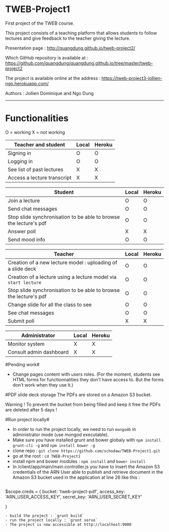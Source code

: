 TWEB-Project1
=============

First project of the TWEB course.

This project consists of a teaching platform that allows students to follow lectures and give feedback to the teacher giving the lecture.

Presentation page :
http://quangdung.github.io/tweb-project2/

Which GitHub repository is available at :
https://github.com/quangdung/quangdung.github.io/tree/master/tweb-project2

The project is available online at the address :
https://tweb-project3-jollien-ngo.herokuapp.com/

Authors : Jollien Dominique and Ngo Dung

---

# Functionalities #

O = working
X = not working

| Teacher and student         | Local | Heroku |
|-----------------------------|-------|--------|
| Signing in                  | O     | O      |
| Logging in                  | O     | O      |
| See list of past lectures   | X     | X      |
| Access a lecture transcript | X     | X      |

| Student                                                           | Local | Heroku |
|-------------------------------------------------------------------|-------|--------|
| Join a lecture                                                    | O     | O      |
| Send chat messages                                                | O     | O      |
| Stop slide synchronisation to be able to browse the lecture's pdf | O     | O      |
| Answer poll                                                       | X     | X      |
| Send mood info                                                    | O     | O      |

| Teacher                                                           | Local | Heroku |
|-------------------------------------------------------------------|-------|--------|
| Creation of a new lecture model : uploading of a slide deck       | O     | O      |
| Creation of a lecture using a lecture model via `start lecture`   | O     | O      |
| Stop slide synchronisation to be able to browse the lecture's pdf | O     | O      |
| Change slide for all the class to see                             | O     | O      |
| See chat messages                                                 | O     | O      |
| Submit poll                                                       | X     | X      |

| Administrator           | Local | Heroku |
|-------------------------|-------|--------|
| Monitor system          | X     | X      |
| Consult admin dashboard | X     | X      |


#Pending work#
- Change pages content with users roles. (For the moment, students see HTML forms for functionnalities they don't have access to. But the forms don't work when they use it.)

#PDF slide deck storage
The PDFs are stored on a Amazon S3 bucket.

Warning ! To prevent the bucket from being filled and keep it free the PDFs are deleted after 5 days !

#Run project locally#

- In order to run the project locally, we need to run `mongodb` in administrator mode (use mongod executable).
- Make sure you have installed grunt and bower globaly with `npm install grunt-cli -g` and `npm install bower -g`
- clone repo : `git clone https://github.com/schodaw/TWEB-Project1.git`
- go at the root : `cd TWEB-Project1`
- install npm and bower modules : `npm install` and `bower install`
- In /client/app/main/main.controller.js you have to insert the Amazon S3 credentials of the ARN User able to publish and retrieve document in the Amazon S3 bucket used in the application at line 26 like this :
  ```javascript
$scope.creds = {
    bucket: 'tweb-project-pdf',
    access_key: 'ARN_USER_ACCESS_KEY',
    secret_key: 'ARN_USER_SECRET_KEY'
    
  }
  ```
- build the project : `grunt build`
- run the project locally : `grunt serve`
- The project is now accessible at http://localhost:9000
